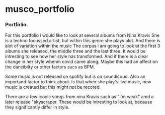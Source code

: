 # musco_portfolio

### Portfolio
For this portfolio i would like to look at several albums from Nina Kravis
She is a techno focussed artist, but within this genre she plays alot. And there is alot of variation within the music
The corpus i am going to look at the first 3 albums she released, the middle three and the last three. It would be intresting to see how her style has transformed. And if there is a clear change in her style whenm covid came along. Maybe this had an affect on the dancibilty or other factors sucs as BPM.

Some music is not released on spotify but is on soundlcoud. Also an importand factor to think about. Is that when she play's live music, new music is created but this might not be recored.

There are a few iconic songs from nina Kravis such as "i'm weak" amd a later release "skyscraper. These would be intresting to look at, because they significantly differ in style.
